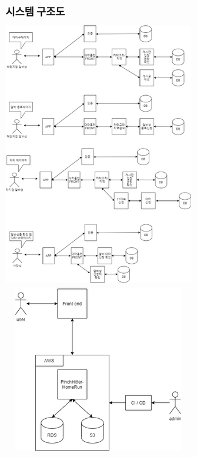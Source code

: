 # 시스템 구조도

![system_structure_1](./images/system_structure_1.png)
<p align="center"><img src="./images/system_structure_2.png"></p>